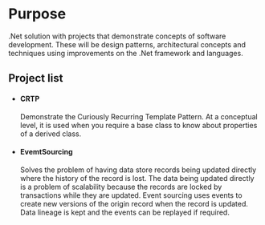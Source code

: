 # Purpose
.Net solution with projects that demonstrate concepts of software development. These will be design patterns, architectural concepts and techniques using improvements on the .Net framework and languages.

## Project list
- #### CRTP
  Demonstrate the Curiously Recurring Template Pattern. At a conceptual level, it is used when you require a base class to know about properties of a derived class.
- #### EvemtSourcing
  Solves the problem of having data store records being updated directly where the history of the record is lost. The data being updated directly is a problem of 
  scalability because the records are locked by transactions while they are updated. Event sourcing uses events to create new versions of the origin record when the record is updated. 
  Data lineage is kept and the events can be replayed if required.
  
